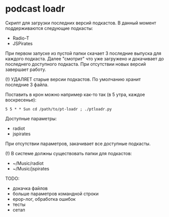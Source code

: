 podcast loadr
========

Скрипт для загрузки последних версий подкастов. В данный момент поддерживаются следующие подкасты:
 - Radio-T
 - JSPirates

При первом запуске из пустой папки скачает 3 последние выпуска для каждого подкаста. Далее "смотрит" что уже загружено и докачивает до последнего доступного подкаста. При отсутствии новых версий завершает работу.

(!) УДАЛЯЕТ старые версии подкастов. По умолчанию хранит последние 3 файла.

Поставить в крон можно например как-то так (в 5 утра, каждое воскресенье):
```
5 5 * * Sun cd /path/to/pt-loadr ; ./ptloadr.py
```

Доступные параметры:
 - radiot
 - jspirates

При отсутствии параметров, закачивает все доступные подкасты.

(!) В системе должны существовать папки для подкастов:
 - ~/Music/radiot
 - ~/Music/jspirates

TODO:
 - докачка файлов
 - больше параметров командной строки
 - ерор-лог, обработка ошибок
 - тесты
 - сетап
